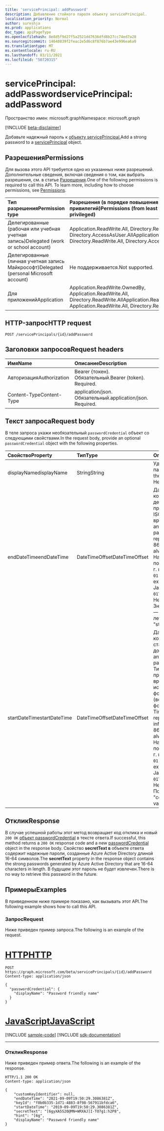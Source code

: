 ```yaml
---
title: 'servicePrincipal: addPassword'
description: Добавление стойкого пароля объекту servicePrincipal.
localization_priority: Normal
author: sureshja
ms.prod: applications
doc_type: apiPageType
ms.openlocfilehash: 8e8d5f9d27f5a2521dd7636dfd8b27cc74ed7a28
ms.sourcegitcommit: 14648839f2feac2e5d6c8f876b7ae43e996ea6a0
ms.translationtype: MT
ms.contentlocale: ru-RU
ms.lasthandoff: 03/11/2021
ms.locfileid: "50720315"
---
```

# <a name="serviceprincipal-addpassword"></a><span data-ttu-id="cfdd8-103">servicePrincipal: addPassword</span><span class="sxs-lookup"><span data-stu-id="cfdd8-103">servicePrincipal: addPassword</span></span>

<span data-ttu-id="cfdd8-104">Пространство имен: microsoft.graph</span><span class="sxs-lookup"><span data-stu-id="cfdd8-104">Namespace: microsoft.graph</span></span>

[!INCLUDE [beta-disclaimer](../../includes/beta-disclaimer.md)]

<span data-ttu-id="cfdd8-105">Добавьте надежный пароль к [объекту servicePrincipal.](../resources/serviceprincipal.md)</span><span class="sxs-lookup"><span data-stu-id="cfdd8-105">Add a strong password to a [servicePrincipal](../resources/serviceprincipal.md) object.</span></span>

## <a name="permissions"></a><span data-ttu-id="cfdd8-106">Разрешения</span><span class="sxs-lookup"><span data-stu-id="cfdd8-106">Permissions</span></span>

<span data-ttu-id="cfdd8-p101">Для вызова этого API требуется одно из указанных ниже разрешений. Дополнительные сведения, включая сведения о том, как выбрать разрешения, см. в статье [Разрешения](/graph/permissions-reference).</span><span class="sxs-lookup"><span data-stu-id="cfdd8-p101">One of the following permissions is required to call this API. To learn more, including how to choose permissions, see [Permissions](/graph/permissions-reference).</span></span>

| <span data-ttu-id="cfdd8-109">Тип разрешения</span><span class="sxs-lookup"><span data-stu-id="cfdd8-109">Permission type</span></span>                        | <span data-ttu-id="cfdd8-110">Разрешения (в порядке повышения привилегий)</span><span class="sxs-lookup"><span data-stu-id="cfdd8-110">Permissions (from least to most privileged)</span></span> |
|:---------------------------------------|:--------------------------------------------|
| <span data-ttu-id="cfdd8-111">Делегированные (рабочая или учебная учетная запись)</span><span class="sxs-lookup"><span data-stu-id="cfdd8-111">Delegated (work or school account)</span></span>     | <span data-ttu-id="cfdd8-112">Application.ReadWrite.All, Directory.ReadWrite.All, Directory.AccessAsUser.All</span><span class="sxs-lookup"><span data-stu-id="cfdd8-112">Application.ReadWrite.All, Directory.ReadWrite.All, Directory.AccessAsUser.All</span></span> |
| <span data-ttu-id="cfdd8-113">Делегированные (личная учетная запись Майкрософт)</span><span class="sxs-lookup"><span data-stu-id="cfdd8-113">Delegated (personal Microsoft account)</span></span> | <span data-ttu-id="cfdd8-114">Не поддерживается.</span><span class="sxs-lookup"><span data-stu-id="cfdd8-114">Not supported.</span></span> |
| <span data-ttu-id="cfdd8-115">Для приложений</span><span class="sxs-lookup"><span data-stu-id="cfdd8-115">Application</span></span>                            | <span data-ttu-id="cfdd8-116">Application.ReadWrite.OwnedBy, Application.ReadWrite.All, Directory.ReadWrite.All</span><span class="sxs-lookup"><span data-stu-id="cfdd8-116">Application.ReadWrite.OwnedBy, Application.ReadWrite.All, Directory.ReadWrite.All</span></span> |

## <a name="http-request"></a><span data-ttu-id="cfdd8-117">HTTP-запрос</span><span class="sxs-lookup"><span data-stu-id="cfdd8-117">HTTP request</span></span>

<!-- { "blockType": "ignored" } -->

```http
POST /servicePrincipals/{id}/addPassword
```

## <a name="request-headers"></a><span data-ttu-id="cfdd8-118">Заголовки запросов</span><span class="sxs-lookup"><span data-stu-id="cfdd8-118">Request headers</span></span>

| <span data-ttu-id="cfdd8-119">Имя</span><span class="sxs-lookup"><span data-stu-id="cfdd8-119">Name</span></span>           | <span data-ttu-id="cfdd8-120">Описание</span><span class="sxs-lookup"><span data-stu-id="cfdd8-120">Description</span></span>                |
|:---------------|:---------------------------|
| <span data-ttu-id="cfdd8-121">Авторизация</span><span class="sxs-lookup"><span data-stu-id="cfdd8-121">Authorization</span></span>  | <span data-ttu-id="cfdd8-p102">Bearer {токен}. Обязательный.</span><span class="sxs-lookup"><span data-stu-id="cfdd8-p102">Bearer {token}. Required.</span></span>  |
| <span data-ttu-id="cfdd8-124">Content-Type</span><span class="sxs-lookup"><span data-stu-id="cfdd8-124">Content-Type</span></span>   | <span data-ttu-id="cfdd8-p103">application/json. Обязательный.</span><span class="sxs-lookup"><span data-stu-id="cfdd8-p103">application/json. Required.</span></span>|

## <a name="request-body"></a><span data-ttu-id="cfdd8-127">Текст запроса</span><span class="sxs-lookup"><span data-stu-id="cfdd8-127">Request body</span></span>

<span data-ttu-id="cfdd8-128">В теле запроса укажи необязательный `passwordCredential` объект со следующими свойствами.</span><span class="sxs-lookup"><span data-stu-id="cfdd8-128">In the request body, provide an optional `passwordCredential` object with the following properties.</span></span>

| <span data-ttu-id="cfdd8-129">Свойство</span><span class="sxs-lookup"><span data-stu-id="cfdd8-129">Property</span></span>     | <span data-ttu-id="cfdd8-130">Тип</span><span class="sxs-lookup"><span data-stu-id="cfdd8-130">Type</span></span>   |<span data-ttu-id="cfdd8-131">Описание</span><span class="sxs-lookup"><span data-stu-id="cfdd8-131">Description</span></span>|
|:---------------|:--------|:----------|
| <span data-ttu-id="cfdd8-132">displayName</span><span class="sxs-lookup"><span data-stu-id="cfdd8-132">displayName</span></span> | <span data-ttu-id="cfdd8-133">String</span><span class="sxs-lookup"><span data-stu-id="cfdd8-133">String</span></span> | <span data-ttu-id="cfdd8-134">Удобное имя пароля.</span><span class="sxs-lookup"><span data-stu-id="cfdd8-134">Friendly name for the password.</span></span> <span data-ttu-id="cfdd8-135">Необязательное.</span><span class="sxs-lookup"><span data-stu-id="cfdd8-135">Optional.</span></span> |
| <span data-ttu-id="cfdd8-136">endDateTime</span><span class="sxs-lookup"><span data-stu-id="cfdd8-136">endDateTime</span></span> | <span data-ttu-id="cfdd8-137">DateTimeOffset</span><span class="sxs-lookup"><span data-stu-id="cfdd8-137">DateTimeOffset</span></span> | <span data-ttu-id="cfdd8-138">Дата и время, в течение которых истекает срок действия пароля, представлены в формате ISO 8601 и всегда во времени UTC.</span><span class="sxs-lookup"><span data-stu-id="cfdd8-138">The date and time at which the password expires represented using ISO 8601 format and is always in UTC time.</span></span> <span data-ttu-id="cfdd8-139">Например, значение полуночи 1 января 2014 г. в формате UTC: `2014-01-01T00:00:00Z`.</span><span class="sxs-lookup"><span data-stu-id="cfdd8-139">For example, midnight UTC on Jan 1, 2014 is `2014-01-01T00:00:00Z`.</span></span> <span data-ttu-id="cfdd8-140">Необязательное.</span><span class="sxs-lookup"><span data-stu-id="cfdd8-140">Optional.</span></span> <span data-ttu-id="cfdd8-141">Значение по умолчанию — startDateTime + 2 лет.</span><span class="sxs-lookup"><span data-stu-id="cfdd8-141">The default value is "startDateTime + 2 years".</span></span> |
| <span data-ttu-id="cfdd8-142">startDateTime</span><span class="sxs-lookup"><span data-stu-id="cfdd8-142">startDateTime</span></span> | <span data-ttu-id="cfdd8-143">DateTimeOffset</span><span class="sxs-lookup"><span data-stu-id="cfdd8-143">DateTimeOffset</span></span> | <span data-ttu-id="cfdd8-144">Дата и время, в течение которых пароль становится допустимым.</span><span class="sxs-lookup"><span data-stu-id="cfdd8-144">The date and time at which the password becomes valid.</span></span> <span data-ttu-id="cfdd8-145">Тип Timestamp представляет сведения о времени и дате с использованием формата ISO 8601 (всегда применяется формат UTC).</span><span class="sxs-lookup"><span data-stu-id="cfdd8-145">The Timestamp type represents date and time information using ISO 8601 format and is always in UTC time.</span></span> <span data-ttu-id="cfdd8-146">Например, значение полуночи 1 января 2014 г. в формате UTC: `2014-01-01T00:00:00Z`.</span><span class="sxs-lookup"><span data-stu-id="cfdd8-146">For example, midnight UTC on Jan 1, 2014 is `2014-01-01T00:00:00Z`.</span></span> <span data-ttu-id="cfdd8-147">Необязательное.</span><span class="sxs-lookup"><span data-stu-id="cfdd8-147">Optional.</span></span> <span data-ttu-id="cfdd8-148">По умолчанию значение "сейчас".</span><span class="sxs-lookup"><span data-stu-id="cfdd8-148">The default value is "now".</span></span> |

## <a name="response"></a><span data-ttu-id="cfdd8-149">Отклик</span><span class="sxs-lookup"><span data-stu-id="cfdd8-149">Response</span></span>

<span data-ttu-id="cfdd8-150">В случае успешной работы этот метод возвращает код отклика и новый `200 OK` [объект passwordCredential](../resources/passwordcredential.md) в тексте ответа.</span><span class="sxs-lookup"><span data-stu-id="cfdd8-150">If successful, this method returns a `200 OK` response code and a new [passwordCredential](../resources/passwordcredential.md) object in the response body.</span></span> <span data-ttu-id="cfdd8-151">Свойство **secretText в** объекте ответа содержит надежные пароли, созданные Azure Active Directory длиной 16-64 символов.</span><span class="sxs-lookup"><span data-stu-id="cfdd8-151">The **secretText** property in the response object contains the strong passwords generated by Azure Active Directory that are 16-64 characters in length.</span></span> <span data-ttu-id="cfdd8-152">В будущем этот пароль не будет извлечен.</span><span class="sxs-lookup"><span data-stu-id="cfdd8-152">There is no way to retrieve this password in the future.</span></span>

## <a name="examples"></a><span data-ttu-id="cfdd8-153">Примеры</span><span class="sxs-lookup"><span data-stu-id="cfdd8-153">Examples</span></span>

<span data-ttu-id="cfdd8-154">В приведенном ниже примере показано, как вызывать этот API.</span><span class="sxs-lookup"><span data-stu-id="cfdd8-154">The following example shows how to call this API.</span></span>

### <a name="request"></a><span data-ttu-id="cfdd8-155">Запрос</span><span class="sxs-lookup"><span data-stu-id="cfdd8-155">Request</span></span>

<span data-ttu-id="cfdd8-156">Ниже приведен пример запроса.</span><span class="sxs-lookup"><span data-stu-id="cfdd8-156">The following is an example of the request.</span></span>

# <a name="http"></a>[<span data-ttu-id="cfdd8-157">HTTP</span><span class="sxs-lookup"><span data-stu-id="cfdd8-157">HTTP</span></span>](#tab/http)
<!-- {
  "blockType": "request",
  "name": "servicePrincipal_addpassword"
}-->

```http
POST https://graph.microsoft.com/beta/servicePrincipals/{id}/addPassword
Content-type: application/json

{
  "passwordCredential": {
    "displayName": "Password friendly name"
  }
}
```
# <a name="javascript"></a>[<span data-ttu-id="cfdd8-158">JavaScript</span><span class="sxs-lookup"><span data-stu-id="cfdd8-158">JavaScript</span></span>](#tab/javascript)
[!INCLUDE [sample-code](../includes/snippets/javascript/serviceprincipal-addpassword-javascript-snippets.md)]
[!INCLUDE [sdk-documentation](../includes/snippets/snippets-sdk-documentation-link.md)]

---


### <a name="response"></a><span data-ttu-id="cfdd8-159">Отклик</span><span class="sxs-lookup"><span data-stu-id="cfdd8-159">Response</span></span>

<span data-ttu-id="cfdd8-160">Ниже приведен пример ответа.</span><span class="sxs-lookup"><span data-stu-id="cfdd8-160">The following is an example of the response.</span></span>

<!-- {
  "blockType": "response",
  "truncated": true,
  "@odata.type": "microsoft.graph.passwordCredential"
} -->

```http
HTTP/1.1 200 OK
Content-type: application/json

{
    "customKeyIdentifier": null,
    "endDateTime": "2021-09-09T19:50:29.3086381Z",
    "keyId": "f0b0b335-1d71-4883-8f98-567911bfdca6",
    "startDateTime": "2019-09-09T19:50:29.3086381Z",
    "secretText": "[6gyXA5S20@MN+WRXAJ]I-TO7g1:h2P8",
    "hint": "[6g",
    "displayName": "Password friendly name"
}
```

<!-- uuid: 16cd6b66-4b1a-43a1-adaf-3a886856ed98
2019-02-04 14:57:30 UTC -->
<!-- {
  "type": "#page.annotation",
  "description": "servicePrincipal: addPassword",
  "keywords": "",
  "section": "documentation",
  "tocPath": ""
}-->



